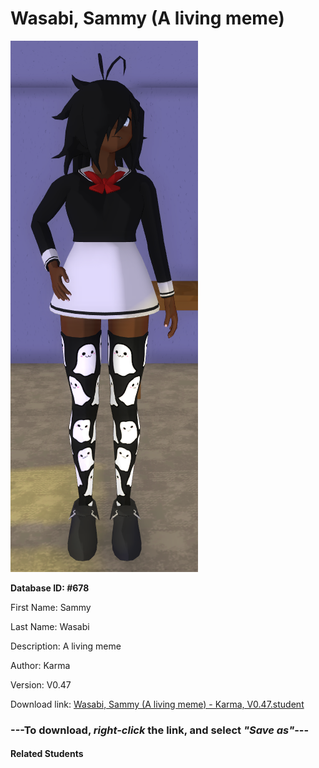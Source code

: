 # Wasabi, Sammy (A living meme)

<img src="Files/Wasabi, Sammy (A living meme).png" title="Wasabi, Sammy (A living meme) - Karma, V0.47">

**Database ID: #678**

First Name: Sammy

Last Name: Wasabi

Description: A living meme

Author: Karma

Version: V0.47

Download link: <a href="https://raw.githubusercontent.com/Arbiter1223/Daigaku-Gurashi-Custom-Students/master/Students/Files/Wasabi%2C%20Sammy%20(A%20living%20meme)%20-%20Karma%2C%20V0.47.student">Wasabi, Sammy (A living meme) - Karma, V0.47.student</a>

### ---**To download, _right-click_ the link, and select _"Save as"_**---

#### Related Students

